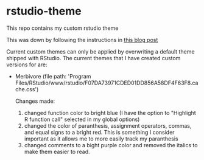 # rstudio-theme
This repo contains my custom rstudio theme 

This was down by following the instructions in [this blog post](https://www.statworx.com/de/blog/make-rstudio-look-the-way-you-want-because-beauty-matters/) 



Current custom themes can only be applied by overwriting a default theme shipped with RStudio. The current themes that I have created custom versions for are:

  * Merbivore (file path: 'Program Files/RStudio/www/rstudio/F07DA73971CDED01DD856A58DF4F63F8.cache.css')
    
    Changes made: 
      
      1. changed function color to bright blue (I have the option to "Highlight R function call" selected in my global options)
      2. changed the color of paranthesis, assignment operators, commas, and equal signs to a bright red. This is something I consider important as it allows me to more easily track my paranthesis
      3. changed comments to a bight purple color and removed the italics to make them easier to read. 
